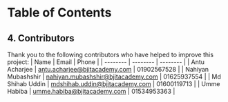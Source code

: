 # Table of Contents

## 4. Contributors
Thank you to the following contributors who have helped to improve this project:
| Name | Email | Phone |
| -------- | -------- | -------- |
| Antu Acharjee | antu.acharjee@bjitacademy.com  | 01902567528 |
| Nahiyan Mubashshir | nahiyan.mubashshir@bjitacademy.com | 01625937554 |
| Md Shihab Uddin | mdshihab.uddin@bjitacademy.com | 01600119713 |
| Umme Habiba | umme.habiba@bjitacademy.com | 01534953363 |
